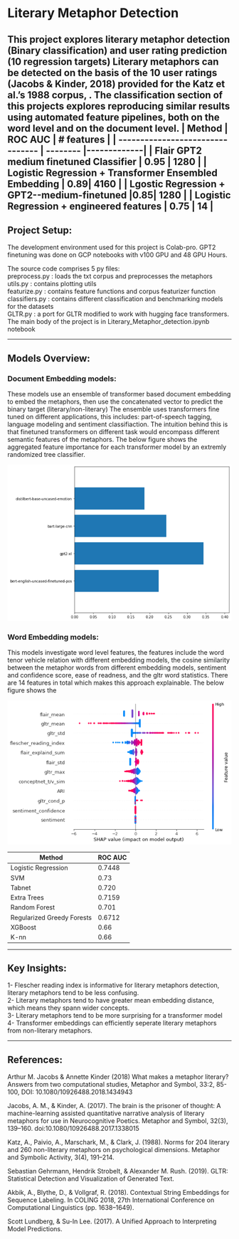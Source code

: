 # Literary Metaphor Detection
This project explores literary metaphor detection (Binary classification) and user rating prediction (10 regression targets)
Literary metaphors can be detected on the basis of the 10 user ratings (Jacobs
& Kinder, 2018) provided for the Katz et al.’s 1988 corpus, . The classification section of this projects explores reproducing similar results using automated feature pipelines, both on the word level and on the document level. 
| Method                           | ROC AUC      | # features    |
| -------------------------------- | -------- |-------------|
| Flair GPT2 medium finetuned Classifier  | 0.95 | 1280     |
| Logistic Regression + Transformer Ensembled Embedding      | 0.89| 4160        |
| Lgostic Regression + GPT2--medium-finetuned             |0.85| 1280    |
| Logistic Regression + engineered features | 0.75  | 14    |
-------------------------------------------------
## Project Setup:
The development environment used for this project is Colab-pro. GPT2 finetuning was done on GCP notebooks with v100 GPU and 48 GPU Hours. 

The source code comprises 5 py files:   
    preprocess.py : loads the txt corpus and preprocesses the metaphors   
    utils.py : contains plotting utils     
    featurize.py : contains feature functions and corpus featurizer function    
    classifiers.py : contains different classification and benchmarking models for the datasets    
    GLTR.py : a port for GLTR modified to work with hugging face transformers.   
The main body of the project is in Literary_Metaphor_detection.ipynb notebook

-------------------------------------------------
## Models Overview: 
### Document Embedding models:
These models  use an ensemble of transformer based document embedding to embed the metaphors, then use the concatenated vector to predict the binary target (literary/non-literary)
The ensemble uses transformers fine tuned on different applications, this includes: part-of-speech tagging, language modeling and sentiment classifiaction. The intuition behind this is that finetuned transformers on different task would encompass different semantic features of the metaphors.
The below figure shows the aggregated feature importance for each transformer model by an extremly randomized tree classifier.

![alt text](./imgs/embedding_model_imp.png)

### Word Embedding models:
This models investigate word level features, the features include the word tenor vehicle relation with different embedding models, the cosine similarity between the metaphor words from different embedding models, sentiment and confidence score, ease of readness, and the gltr word statistics. There are 14 features in total which makes this approach explainable. The below figure shows the 

![alt text](./imgs/LR_imp.png)

| Method                           | ROC AUC      |
| -------------------------------- | -------- |
| Logistic Regression |0.7448|
| SVM | 0.73| 
| Tabnet| 0.720  |
| Extra Trees | 0.7159 |
| Random Forest | 0.701  | 
| Regularized Greedy Forests| 0.6712  |
| XGBoost | 0.66  |
| K-nn    | 0.66| 

-------------------------------------------------
## Key Insights:
1- Flescher reading index is informative for literary metaphors detection, literary metaphors tend to be less confusing.   
2- Literary metaphors tend to have greater mean embedding distance, which means they spann wider concepts.   
3- Literary metaphors tend to be more surprising for a transformer model   
4- Transformer embeddings can efficiently seperate literary metaphors from non-literary metaphors.

-------------------------------------------------
## References:
Arthur M. Jacobs & Annette Kinder (2018) What makes a metaphor literary? Answers from two computational studies, Metaphor and Symbol, 33:2, 85-100, DOI: 10.1080/10926488.2018.1434943    

Jacobs, A. M., & Kinder, A. (2017). The brain is the prisoner of thought: A machine-learning assisted quantitative
narrative analysis of literary metaphors for use in Neurocognitive Poetics. Metaphor and Symbol, 32(3), 139–160.
doi:10.1080/10926488.2017.1338015

Katz, A., Paivio, A., Marschark, M., & Clark, J. (1988). Norms for 204 literary and 260 non-literary metaphors on
psychological dimensions. Metaphor and Symbolic Activity, 3(4), 191–214.     


Sebastian Gehrmann, Hendrik Strobelt, & Alexander M. Rush. (2019). GLTR: Statistical Detection and Visualization of Generated Text.


Akbik, A., Blythe, D., & Vollgraf, R. (2018). Contextual String Embeddings for Sequence Labeling. In COLING 2018, 27th International Conference on Computational Linguistics (pp. 1638–1649).


Scott Lundberg, & Su-In Lee. (2017). A Unified Approach to Interpreting Model Predictions.


